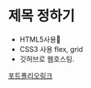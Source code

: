# 제목 정하기

+ HTML5사용🚓
+ CSS3 사용 flex, grid
+ 깃허브로 웹호스팅.

[포트폴리오링크](https://hwang0513.github.io/Test-git/)